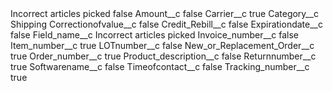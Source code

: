 <?xml version="1.0" encoding="UTF-8"?>
<CustomMetadata xmlns="http://soap.sforce.com/2006/04/metadata" xmlns:xsi="http://www.w3.org/2001/XMLSchema-instance" xmlns:xsd="http://www.w3.org/2001/XMLSchema">
    <label>Incorrect articles picked</label>
    <protected>false</protected>
    <values>
        <field>Amount__c</field>
        <value xsi:type="xsd:boolean">false</value>
    </values>
    <values>
        <field>Carrier__c</field>
        <value xsi:type="xsd:boolean">true</value>
    </values>
    <values>
        <field>Category__c</field>
        <value xsi:type="xsd:string">Shipping</value>
    </values>
    <values>
        <field>Correctionofvalue__c</field>
        <value xsi:type="xsd:boolean">false</value>
    </values>
    <values>
        <field>Credit_Rebill__c</field>
        <value xsi:type="xsd:boolean">false</value>
    </values>
    <values>
        <field>Expirationdate__c</field>
        <value xsi:type="xsd:boolean">false</value>
    </values>
    <values>
        <field>Field_name__c</field>
        <value xsi:type="xsd:string">Incorrect articles picked</value>
    </values>
    <values>
        <field>Invoice_number__c</field>
        <value xsi:type="xsd:boolean">false</value>
    </values>
    <values>
        <field>Item_number__c</field>
        <value xsi:type="xsd:boolean">true</value>
    </values>
    <values>
        <field>LOTnumber__c</field>
        <value xsi:type="xsd:boolean">false</value>
    </values>
    <values>
        <field>New_or_Replacement_Order__c</field>
        <value xsi:type="xsd:boolean">true</value>
    </values>
    <values>
        <field>Order_number__c</field>
        <value xsi:type="xsd:boolean">true</value>
    </values>
    <values>
        <field>Product_description__c</field>
        <value xsi:type="xsd:boolean">false</value>
    </values>
    <values>
        <field>Returnnumber__c</field>
        <value xsi:type="xsd:boolean">true</value>
    </values>
    <values>
        <field>Softwarename__c</field>
        <value xsi:type="xsd:boolean">false</value>
    </values>
    <values>
        <field>Timeofcontact__c</field>
        <value xsi:type="xsd:boolean">false</value>
    </values>
    <values>
        <field>Tracking_number__c</field>
        <value xsi:type="xsd:boolean">true</value>
    </values>
</CustomMetadata>
